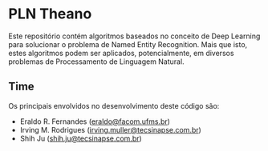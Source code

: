 # PLN Theano

Este repositório contém algoritmos baseados no conceito de Deep Learning para solucionar o problema de Named Entity Recognition.
Mais que isto, estes algoritmos podem ser aplicados, potencialmente, em diversos problemas de Processamento de Linguagem Natural.

## Time

Os principais envolvidos no desenvolvimento deste código são:

- Eraldo R. Fernandes (eraldo@facom.ufms.br)
- Irving M. Rodrigues (irving.muller@tecsinapse.com.br)
- Shih Ju (shih.ju@tecsinapse.com.br)